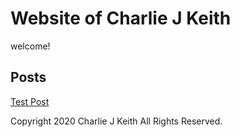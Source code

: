 # Website of Charlie J Keith
welcome!

## Posts
[Test Post](/articles/2020/07/22/first_post)

Copyright 2020 Charlie J Keith All Rights Reserved.
